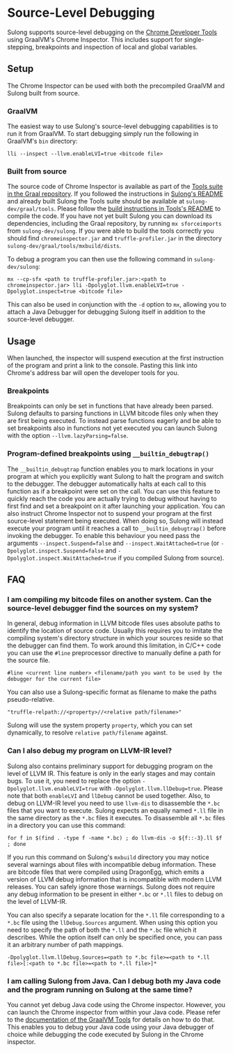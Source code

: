 # Source-Level Debugging

Sulong supports source-level debugging on the
[Chrome Developer Tools](https://developers.google.com/web/tools/chrome-devtools/) using GraalVM's
Chrome Inspector. This includes support for single-stepping, breakpoints and inspection of local
and global variables.

## Setup

The Chrome Inspector can be used with both the precompiled GraalVM and Sulong built from source.

### GraalVM

The easiest way to use Sulong's source-level debugging capabilities is to run it from GraalVM.
To start debugging simply run the following in GraalVM's `bin` directory:

    lli --inspect --llvm.enableLVI=true <bitcode file>

### Built from source

The source code of Chrome Inspector is available as part of the
[Tools suite in the Graal repository](https://github.com/oracle/graal/tree/master/tools).
If you followed the instructions in [Sulong's README](../README.md) and already built Sulong the Tools suite
should be available at `sulong-dev/graal/tools`. Please follow the
[build instructions in Tools's README](https://github.com/oracle/graal/blob/master/tools/README.md)
to compile the code. If you have not yet built Sulong you can download its dependencies, including the
Graal repository, by running `mx sforceimports` from `sulong-dev/sulong`. If you were able to build the
tools correctly you should find `chromeinspector.jar` and `truffle-profiler.jar` in the directory
`sulong-dev/graal/tools/mxbuild/dists`.

To debug a program you can then use the following command in `sulong-dev/sulong`:

    mx --cp-sfx <path to truffle-profiler.jar>:<path to chromeinspector.jar> lli -Dpolyglot.llvm.enableLVI=true -Dpolyglot.inspect=true <bitcode file>

This can also be used in conjunction with the `-d` option to `mx`, allowing you to attach a Java
Debugger for debugging Sulong itself in addition to the source-level debugger.

## Usage

When launched, the inspector will suspend execution at the first instruction of the program and print
a link to the console. Pasting this link into Chrome's address bar will open the developer tools for you.

### Breakpoints

Breakpoints can only be set in functions that have already been parsed. Sulong defaults to parsing
functions in LLVM bitcode files only when they are first being executed. To instead parse functions
eagerly and be able to set breakpoints also in functions not yet executed you can launch Sulong
with the option `--llvm.lazyParsing=false`.

### Program-defined breakpoints using `__builtin_debugtrap()`

The `__builtin_debugtrap` function enables you to mark locations in your program at which you explicitly
want Sulong to halt the program and switch to the debugger. The debugger automatically halts at each call
to this function as if a breakpoint were set on the call. You can use this feature to quickly reach the
code you are actually trying to debug without having to first find and set a breakpoint on it after
launching your application. You can also instruct Chrome Inspector not to suspend your program at the first
source-level statement being executed. When doing so, Sulong will instead execute your program until it
reaches a call to `__builtin_debugtrap()` before invoking the debugger. To enable this behaviour you need
pass the arguments `--inspect.Suspend=false` and `--inspect.WaitAttached=true` (or
`-Dpolyglot.inspect.Suspend=false` and `-Dpolyglot.inspect.WaitAttached=true` if you compiled Sulong
from source).

## FAQ

### I am compiling my bitcode files on another system. Can the source-level debugger find the sources on my system?

In general, debug information in LLVM bitcode files uses absolute paths to identify the
location of source code. Usually this requires you to imitate the compiling system's
directory structure in which your sources reside so that the debugger can find them.
To work around this limitation, in C/C++ code you can use the `#line` preprocessor
directive to manually define a path for the source file.

    #line <current line number> <filename/path you want to be used by the debugger for the current file>

You can also use a Sulong-specific format as filename to make the paths pseudo-relative.

    "truffle-relpath://<property>//<relative path/filename>"

Sulong will use the system property `property`, which you can set dynamically, to resolve
`relative path/filename` against.

### Can I also debug my program on LLVM-IR level?

Sulong also contains preliminary support for debugging program on the level of LLVM IR.
This feature is only in the early stages and may contain bugs. To use it, you need to
replace the option `-Dpolyglot.llvm.enableLVI=true` with `-Dpolyglot.llvm.llDebug=true`.
Please note that both `enableLVI` and `llDebug` cannot be used together. Also, to
debug on LLVM-IR level you need to use `llvm-dis` to disassemble the `*.bc` files
that you want to execute. Sulong expects an equally named `*.ll` file in the same
directory as the `*.bc` files it executes. To disassemble all `*.bc` files in a
directory you can use this command:

    for f in $(find . -type f -name *.bc) ; do llvm-dis -o ${f::-3}.ll $f ; done

If you run this command on Sulong's `mxbuild` directory you may notice several
warnings about files with incompatible debug information. These are bitcode files
that were compiled using DragonEgg, which emits a version of LLVM debug information
that is incompatible with modern LLVM releases. You can safely ignore those warnings.
Sulong does not require any debug information to be present in either `*.bc` or `*.ll`
files to debug on the level of LLVM-IR.

You can also specify a separate location for the `*.ll` file corresponding to a `*.bc`
file using the `llDebug.Sources` argument. When using this option you need to specify
the path of both the `*.ll` and the `*.bc` file which it describes. While the option
itself can only be specified once, you can pass it an arbitrary number of path mappings.

    -Dpolyglot.llvm.llDebug.Sources=<path to *.bc file>=<path to *.ll file>[:<path to *.bc file>=<path to *.ll file>]*

### I am calling Sulong from Java. Can I debug both my Java code and the program running on Sulong at the same time?

You cannot yet debug Java code using the Chrome inspector. However, you can launch the
Chrome inspector from within your Java code. Please refer to the
[documentation of the GraalVM Tools](http://www.graalvm.org/docs/reference-manual/tools/)
for details on how to do that. This enables you to debug your Java code using your Java
debugger of choice while debugging the code executed by Sulong in the Chrome inspector.
